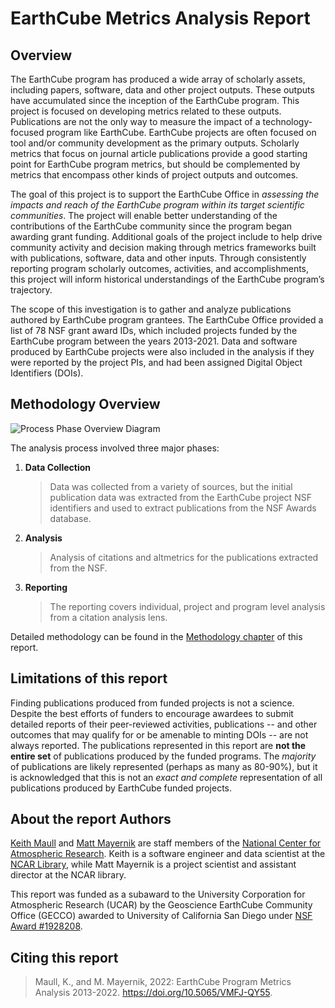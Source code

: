# EarthCube Metrics Analysis Report

## Overview 

The EarthCube program has produced a wide array of scholarly assets, including papers, software, data and other project outputs. These outputs have accumulated since the inception of the EarthCube program. This project is focused on developing metrics related to these outputs. Publications are not the only way to measure the impact of a technology-focused program like EarthCube. EarthCube projects are often focused on tool and/or community development as the primary outputs. Scholarly metrics that focus on journal article publications provide a good starting point for EarthCube program metrics, but should be complemented by metrics that encompass other kinds of project outputs and outcomes.

The goal of this project is to support the EarthCube Office in _assessing the impacts and reach of the EarthCube program within its target scientific communities_. The project will enable better understanding of the contributions of the EarthCube community since the program began awarding grant funding. Additional goals of the project include to help drive community activity and decision making through metrics frameworks built with publications, software, data and other inputs. Through consistently reporting program scholarly outcomes, activities, and accomplishments, this project will inform historical understandings of the EarthCube program’s trajectory.

The scope of this investigation is to gather and analyze publications authored by EarthCube program grantees. The EarthCube Office provided a list of 78 NSF grant award IDs, which included projects funded by the EarthCube program between the years 2013-2021. Data and software produced by EarthCube projects were also included in the analysis if they were reported by the project PIs, and had been assigned Digital Object Identifiers (DOIs).

## Methodology Overview
![Process Phase Overview Diagram](/data/assets/ec_process_overview.png)

The analysis process involved three major phases:

1. **Data Collection**

    > Data was collected from a variety of sources, but the initial publication data was extracted from the EarthCube project NSF identifiers and used to extract publications from the NSF Awards database.
    
2. **Analysis**

    > Analysis of citations and altmetrics for the publications extracted from the NSF.

3. **Reporting**

    > The reporting covers individual, project and program level analysis from a citation analysis lens.

Detailed methodology can be found in the [Methodology chapter](/methodology/) of this report.

## Limitations of this report

Finding publications produced from funded projects is not a science.  Despite the best efforts of funders to encourage awardees to submit detailed reports of their peer-reviewed activities, publications -- and other outcomes that may qualify for or be amenable to minting DOIs -- are not always reported.  The publications represented in this report are **not the entire set** of publications produced by the funded programs.  The _majority_ of publications are likely represented (perhaps as many as 80-90%), but it is acknowledged that this is not an _exact and complete_ representation of all publications produced by EarthCube funded projects.

## About the report Authors
[Keith Maull](https://library.ucar.edu/directory/keith-maull) and [Matt Mayernik](https://library.ucar.edu/directory/matt-mayernik) are staff members of the [National Center for Atmospheric Research](https://ucar.edu).  Keith is a software engineer and data scientist at the [NCAR Library](https://library.ucar.edu), while Matt Mayernik is a project scientist and assistant director at the NCAR library. 

This report was funded as a subaward to the University Corporation for Atmospheric Research (UCAR) by the Geoscience EarthCube Community Office (GECCO) awarded to University of California San Diego under [NSF Award #1928208](https://nsf.gov/awardsearch/showAward?AWD_ID=1928208&HistoricalAwards=false). 

## Citing this report

> Maull, K., and M. Mayernik, 2022: EarthCube Program Metrics Analysis 2013-2022. https://doi.org/10.5065/VMFJ-QY55.

